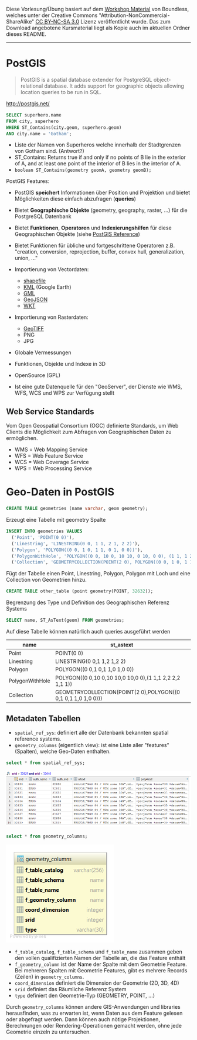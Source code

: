 Diese Vorlesung/Übung basiert auf dem [Workshop Material][workshop] von Boundless, welches unter der Creative Commons "Attribution-NonCommercial-ShareAlike" [CC BY-NC-SA 3.0][license] Lizenz veröffentlicht wurde. Das zum Download angebotene Kursmaterial liegt als Kopie auch im aktuellen Ordner dieses README.

--------------------------------------------------------------------------------

# PostGIS

> PostGIS is a spatial database extender for PostgreSQL object-relational database. It adds support for geographic objects allowing location queries to be run in SQL.

<http://postgis.net/>

```sql
SELECT superhero.name
FROM city, superhero
WHERE ST_Contains(city.geom, superhero.geom)
AND city.name = 'Gotham';
```

- Liste der Namen von Superheros welche innerhalb der Stadtgrenzen von Gotham sind. (Antwort?)
- ST_Contains: Returns true if and only if no points of B lie in the exterior of A, and at least one point of the interior of B lies in the interior of A.
- `boolean ST_Contains(geometry geomA, geometry geomB);`

PostGIS Features:

- PostGIS **speichert** Informationen über Position und Projektion und bietet Möglichkeiten diese einfach abzufragen (**queries**)
- Bietet **Geographische Objekte** (geometry, geography, raster, ...) für die PostgreSQL Datenbank
- Bietet **Funktionen**, **Operatoren** und **Indexierungshilfen** für diese Geographischen Objekte (siehe [PostGIS Reference][pgref])
- Bietet Funktionen für übliche und fortgeschrittene Operatoren z.B. "creation, conversion, reprojection, buffer, convex hull, generalization, union, ..."
- Importierung von Vectordaten:

  - [shapefile][shfil]
  - [KML][kmlfil] (Google Earth)
  - [GML][gmlfil]
  - [GeoJSON][gjson]
  - [WKT][wktfil]

- Importierung von Rasterdaten:

  - [GeoTIFF][gtiffil]
  - PNG
  - JPG

- Globale Vermessungen

- Funktionen, Objekte und Indexe in 3D
- OpenSource (GPL)
- Ist eine gute Datenquelle für den "GeoServer", der Dienste wie WMS, WFS, WCS und WPS zur Verfügung stellt

## Web Service Standards

Vom Open Geospatial Consortium (OGC) definierte Standards, um Web Clients die Möglichkeit zum Abfragen von Geographischen Daten zu ermöglichen.

- WMS = Web Mapping Service
- WFS = Web Feature Service
- WCS = Web Coverage Service
- WPS = Web Processing Service

# Geo-Daten in PostGIS

```sql
CREATE TABLE geometries (name varchar, geom geometry);
```

Erzeugt eine Tabelle mit geometry Spalte

```sql
INSERT INTO geometries VALUES
  ('Point', 'POINT(0 0)'),
  ('Linestring', 'LINESTRING(0 0, 1 1, 2 1, 2 2)'),
  ('Polygon', 'POLYGON((0 0, 1 0, 1 1, 0 1, 0 0))'),
  ('PolygonWithHole', 'POLYGON((0 0, 10 0, 10 10, 0 10, 0 0), (1 1, 1 2, 2 2, 2 1, 1 1))'),
  ('Collection', 'GEOMETRYCOLLECTION(POINT(2 0), POLYGON((0 0, 1 0, 1 1, 0 1, 0 0)))');
```

Fügt der Tabelle einen Point, Linestring, Polygon, Polygon mit Loch und eine Collection von Geometrien hinzu.

```sql
CREATE TABLE other_table (point geometry(POINT, 32632));
```

Begrenzung des Type und Definition des Geographischen Referenz Systems

```sql
SELECT name, ST_AsText(geom) FROM geometries;
```

Auf diese Tabelle können natürlich auch queries ausgeführt werden

name            | st_astext
--------------- | -------------------------------------------------------------
Point           | POINT(0 0)
Linestring      | LINESTRING(0 0,1 1,2 1,2 2)
Polygon         | POLYGON((0 0,1 0,1 1,0 1,0 0))
PolygonWithHole | POLYGON((0 0,10 0,10 10,0 10,0 0),(1 1,1 2,2 2,2 1,1 1))
Collection      | GEOMETRYCOLLECTION(POINT(2 0),POLYGON((0 0,1 0,1 1,0 1,0 0)))

## Metadaten Tabellen

- `spatial_ref_sys`: definiert alle der Datenbank bekannten spatial reference systems.
- `geometry_columns` (eigentlich view): ist eine Liste aller "features" (Spalten), welche Geo-Daten enthalten.

```sql
select * from spatial_ref_sys;
```

![spatial_ref_sys table screenshot](img/spatial_ref_sys.png)

```sql
select * from geometry_columns;
```

![geometry_columns table screenshot](img/geometry_columns.png)

- `f_table_catalog`, `f_table_schema` und `f_table_name` zusammen geben den vollen qualifizierten Namen der Tabelle an, die das Feature enthält
- `f_geometry_column` ist der Name der Spalte mit dem Geometrie Feature. Bei mehreren Spalten mit Geometrie Features, gibt es mehrere Records (Zeilen) in `geometry_columns`.
- `coord_dimension` definiert die Dimension der Geometrie (2D, 3D, 4D)
- `srid` definiert das Räumliche Referenz System
- `type` definiert den Geometrie-Typ (GEOMETRY, POINT, ...)

Durch `geometry_columns` können andere GIS-Anwendungen und libraries herausfinden, was zu erwarten ist, wenn Daten aus dem Feature gelesen oder abgefragt werden. Dann können auch nötige Projektionen, Berechnungen oder Rendering-Operationen gemacht werden, ohne jede Geometrie einzeln zu untersuchen.

[data]: http://workshops.boundlessgeo.com/postgis-intro/about_data.html
[geometries]: http://workshops.boundlessgeo.com/postgis-intro/geometries.html
[gjson]: https://en.wikipedia.org/wiki/GeoJSON
[gmlfil]: https://en.wikipedia.org/wiki/Geography_Markup_Language
[gtiffil]: https://en.wikipedia.org/wiki/GeoTIFF
[kmlfil]: https://en.wikipedia.org/wiki/Keyhole_Markup_Language
[license]: https://creativecommons.org/licenses/by-nc-sa/3.0/
[pgref]: http://postgis.net/docs/manual-2.4/reference.html
[shfil]: https://en.wikipedia.org/wiki/Shapefile
[sprel]: http://workshops.boundlessgeo.com/postgis-intro/spatial_relationships.html
[wktfil]: https://en.wikipedia.org/wiki/Well-known_text
[workshop]: http://workshops.boundlessgeo.com/postgis-intro/
